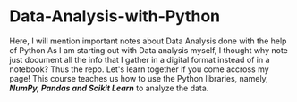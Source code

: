 # Data-Analysis-with-Python
Here, I will mention important notes about Data Analysis done with the help of Python
As I am starting out with Data analysis myself, I thought why note just document all the info that I gather in a digital format instead of in a notebook? Thus the repo.
Let's learn together if you come accross my page!
This course teaches us how to use the Python libraries, namely, ***NumPy, Pandas and Scikit Learn*** to analyze the data.
